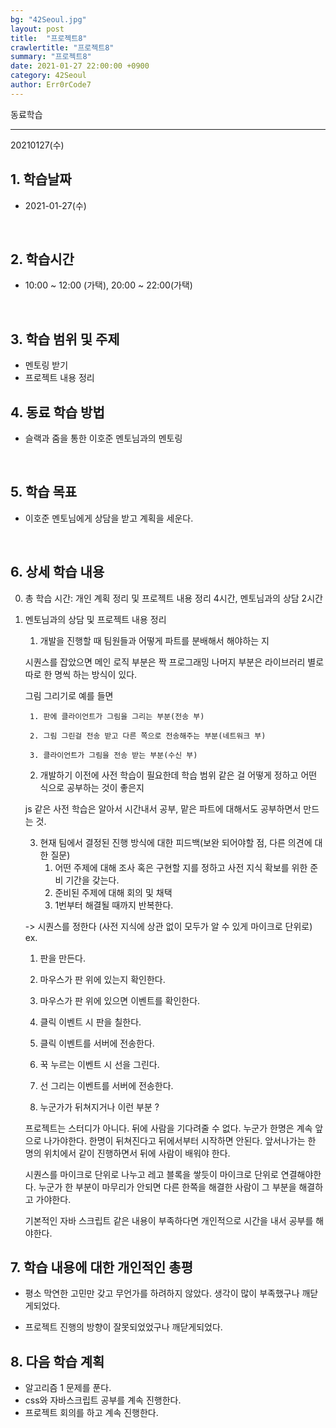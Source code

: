 ```yaml
---
bg: "42Seoul.jpg"
layout: post
title:  "프로젝트8"
crawlertitle: "프로젝트8"
summary: "프로젝트8"
date: 2021-01-27 22:00:00 +0900
category: 42Seoul
author: Err0rCode7
---
```


동료학습

---

20210127(수)

## 1. 학습날짜

- 2021-01-27(수)
<br>

## 2. 학습시간

- 10:00 ~ 12:00 (가택), 20:00 ~ 22:00(가택)
<br>

## 3. 학습 범위 및 주제

- 멘토링 받기
- 프로젝트 내용 정리

## 4. 동료 학습 방법

- 슬랙과 줌을 통한 이호준 멘토님과의 멘토링
<br>

## 5. 학습 목표

- 이호준 멘토님에게 상담을 받고 계획을 세운다.

<br>

## 6. 상세 학습 내용

0. 총 학습 시간: 개인 계획 정리 및 프로젝트 내용 정리 4시간, 멘토님과의 상담 2시간

1. 멘토님과의 상담 및 프로젝트 내용 정리

	1. 개발을 진행할 때 팀원들과 어떻게 파트를 분배해서 해야하는 지

	시퀀스를 잡았으면 메인 로직 부분은 짝 프로그래밍 나머지 부분은 라이브러리 별로 따로 한 명씩 하는 방식이 있다.

	그림 그리기로 예를 들면

		1. 판에 클라이언트가 그림을 그리는 부분(전송 부)

		2. 그림 그린걸 전송 받고 다른 쪽으로 전송해주는 부분(네트워크 부)

		3. 클라이언트가 그림을 전송 받는 부분(수신 부)

	2. 개발하기 이전에 사전 학습이 필요한데 학습 범위 같은 걸 어떻게 정하고 어떤 식으로 공부하는 것이 좋은지

	js 같은 사전 학습은 알아서 시간내서 공부, 맡은 파트에 대해서도 공부하면서 만드는 것.

	3. 현재 팀에서 결정된 진행 방식에 대한 피드백(보완 되어야할 점, 다른 의견에 대한 질문)
		1. 어떤 주제에 대해 조사 혹은 구현할 지를 정하고 사전 지식 확보를 위한 준비 기간을 갖는다.
		2. 준비된 주제에 대해 회의 및 채택
		3. 1번부터 해결될 때까지 반복한다.

	-> 시퀀스를 정한다 (사전 지식에 상관 없이 모두가 알 수 있게 마이크로 단위로)
	ex.
	1. 판을 만든다.
	2. 마우스가 판 위에 있는지 확인한다.
	3. 마우스가 판 위에 있으면 이벤트를 확인한다.
	4. 클릭 이벤트 시 판을 칠한다.
	5. 클릭 이벤트를 서버에 전송한다.
	6. 꾹 누르는 이벤트 시 선을 그린다.
	7. 선 그리는 이벤트를 서버에 전송한다.

	4. 누군가가 뒤쳐지거나 이런 부분 ?

	프로젝트는 스터디가 아니다. 뒤에 사람을 기다려줄 수 없다. 누군가 한명은 계속 앞으로 나가야한다. 한명이 뒤쳐진다고 뒤에서부터 시작하면 안된다. 앞서나가는 한 명의 위치에서 같이 진행하면서 뒤에 사람이 배워야 한다.

	시퀀스를 마이크로 단위로 나누고 레고 블록을 쌓듯이 마이크로 단위로 연결해야한다. 누군가 한 부분이 마무리가 안되면 다른 한쪽을 해결한 사람이 그 부분을 해결하고 가야한다.

	기본적인 자바 스크립트 같은 내용이 부족하다면 개인적으로 시간을 내서 공부를 해야한다.

## 7. 학습 내용에 대한 개인적인 총평

- 평소 막연한 고민만 갖고 무언가를 하려하지 않았다. 생각이 많이 부족했구나 깨닫게되었다.

- 프로젝트 진행의 방향이 잘못되었었구나 깨닫게되었다.

## 8. 다음 학습 계획

- 알고리즘 1 문제를 푼다.
- css와 자바스크립트 공부를 계속 진행한다.
- 프로젝트 회의를 하고 계속 진행한다.